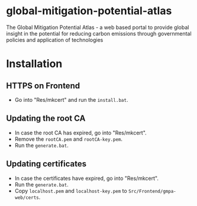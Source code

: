 # global-mitigation-potential-atlas
The Global Mitigation Potential Atlas - a web based portal to provide global insight in the potential for reducing carbon emissions through governmental policies and application of technologies

# Installation

## HTTPS on Frontend
- Go into "Res/mkcert" and run the `install.bat`.

## Updating the root CA
- In case the root CA has expired, go into "Res/mkcert".
- Remove the `rootCA.pem` and `rootCA-key.pem`.
- Run the `generate.bat`.

## Updating certificates
- In case the certificates have expired, go into "Res/mkcert".
- Run the `generate.bat`.
- Copy `localhost.pem` and `localhost-key.pem` to `Src/Frontend/gmpa-web/certs`.